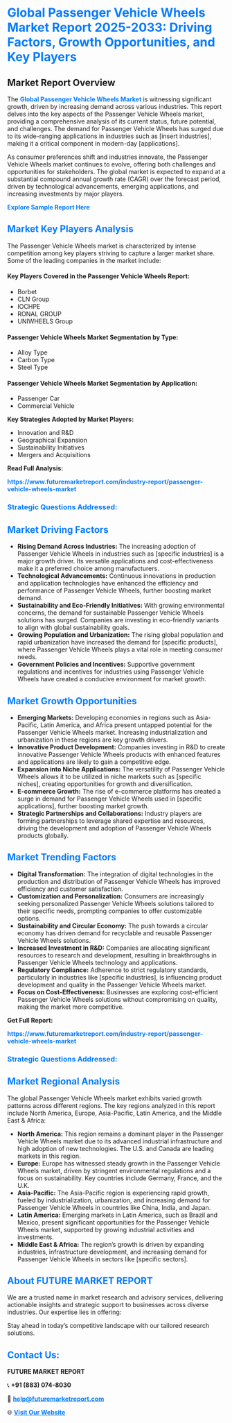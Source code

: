 <h1 style="color: #007BFF;">Global Passenger Vehicle Wheels Market Report 2025-2033: Driving Factors, Growth Opportunities, and Key Players</h1>

<section id="overview">
<h2>Market Report Overview</h2>
<p>The <a href="https://www.futuremarketreport.com/industry-report/passenger-vehicle-wheels-market" style="color: #007BFF; text-decoration: none;"><strong>Global Passenger Vehicle Wheels Market</strong></a> is witnessing significant growth, driven by increasing demand across various industries. This report delves into the key aspects of the Passenger Vehicle Wheels market, providing a comprehensive analysis of its current status, future potential, and challenges. The demand for Passenger Vehicle Wheels has surged due to its wide-ranging applications in industries such as [insert industries], making it a critical component in modern-day [applications].</p>
<p>As consumer preferences shift and industries innovate, the Passenger Vehicle Wheels market continues to evolve, offering both challenges and opportunities for stakeholders. The global market is expected to expand at a substantial compound annual growth rate (CAGR) over the forecast period, driven by technological advancements, emerging applications, and increasing investments by major players.</p>
</section>

<section id="overview">
<p><a href="https://www.futuremarketreport.com/request-sample/reportId=50886" style="color: #007BFF; text-decoration: none;"><strong>Explore Sample Report Here</strong></a></p>
</section>

<section id="key-players">
<h2 style="color: #007BFF;">Market Key Players Analysis</h2>
<p>The Passenger Vehicle Wheels market is characterized by intense competition among key players striving to capture a larger market share. Some of the leading companies in the market include:</p>
<h4>Key Players Covered in the Passenger Vehicle Wheels Report:</h4>
<ul><li>Borbet</li><li>CLN Group</li><li>IOCHPE</li><li>RONAL GROUP</li><li>UNIWHEELS Group</li></ul>
<h4>Passenger Vehicle Wheels Market Segmentation by Type:</h4>
<ul><li>Alloy Type</li><li>Carbon Type</li><li>Steel Type</li></ul>

<h4>Passenger Vehicle Wheels Market Segmentation by Application:</h4>
<ul><li>Passenger Car</li><li>Commercial Vehicle</li></ul>
<p><strong>Key Strategies Adopted by Market Players:</strong></p>
<ul>
<li>Innovation and R&D</li>
<li>Geographical Expansion</li>
<li>Sustainability Initiatives</li>
<li>Mergers and Acquisitions</li>
</ul>
</section>

<section>
<p><strong>Read Full Analysis: </strong></p><a href="https://www.futuremarketreport.com/industry-report/passenger-vehicle-wheels-market" style="color: #007BFF; text-decoration: none;"><strong>https://www.futuremarketreport.com/industry-report/passenger-vehicle-wheels-market</strong></a>
<h3 style="color: #007BFF;">Strategic Questions Addressed:</h3>
</section>

<section id="driving-factors">
<h2 style="color: #007BFF;">Market Driving Factors</h2>
<ul>
<li><strong>Rising Demand Across Industries:</strong> The increasing adoption of Passenger Vehicle Wheels in industries such as [specific industries] is a major growth driver. Its versatile applications and cost-effectiveness make it a preferred choice among manufacturers.</li>
<li><strong>Technological Advancements:</strong> Continuous innovations in production and application technologies have enhanced the efficiency and performance of Passenger Vehicle Wheels, further boosting market demand.</li>
<li><strong>Sustainability and Eco-Friendly Initiatives:</strong> With growing environmental concerns, the demand for sustainable Passenger Vehicle Wheels solutions has surged. Companies are investing in eco-friendly variants to align with global sustainability goals.</li>
<li><strong>Growing Population and Urbanization:</strong> The rising global population and rapid urbanization have increased the demand for [specific products], where Passenger Vehicle Wheels plays a vital role in meeting consumer needs.</li>
<li><strong>Government Policies and Incentives:</strong> Supportive government regulations and incentives for industries using Passenger Vehicle Wheels have created a conducive environment for market growth.</li>
</ul>
</section>

<section id="growth-opportunities">
<h2 style="color: #007BFF;">Market Growth Opportunities</h2>
<ul>
<li><strong>Emerging Markets:</strong> Developing economies in regions such as Asia-Pacific, Latin America, and Africa present untapped potential for the Passenger Vehicle Wheels market. Increasing industrialization and urbanization in these regions are key growth drivers.</li>
<li><strong>Innovative Product Development:</strong> Companies investing in R&D to create innovative Passenger Vehicle Wheels products with enhanced features and applications are likely to gain a competitive edge.</li>
<li><strong>Expansion into Niche Applications:</strong> The versatility of Passenger Vehicle Wheels allows it to be utilized in niche markets such as [specific niches], creating opportunities for growth and diversification.</li>
<li><strong>E-commerce Growth:</strong> The rise of e-commerce platforms has created a surge in demand for Passenger Vehicle Wheels used in [specific applications], further boosting market growth.</li>
<li><strong>Strategic Partnerships and Collaborations:</strong> Industry players are forming partnerships to leverage shared expertise and resources, driving the development and adoption of Passenger Vehicle Wheels products globally.</li>
</ul>
</section>

<section id="trending-factors">
<h2 style="color: #007BFF;">Market Trending Factors</h2>
<ul>
<li><strong>Digital Transformation:</strong> The integration of digital technologies in the production and distribution of Passenger Vehicle Wheels has improved efficiency and customer satisfaction.</li>
<li><strong>Customization and Personalization:</strong> Consumers are increasingly seeking personalized Passenger Vehicle Wheels solutions tailored to their specific needs, prompting companies to offer customizable options.</li>
<li><strong>Sustainability and Circular Economy:</strong> The push towards a circular economy has driven demand for recyclable and reusable Passenger Vehicle Wheels solutions.</li>
<li><strong>Increased Investment in R&D:</strong> Companies are allocating significant resources to research and development, resulting in breakthroughs in Passenger Vehicle Wheels technology and applications.</li>
<li><strong>Regulatory Compliance:</strong> Adherence to strict regulatory standards, particularly in industries like [specific industries], is influencing product development and quality in the Passenger Vehicle Wheels market.</li>
<li><strong>Focus on Cost-Effectiveness:</strong> Businesses are exploring cost-efficient Passenger Vehicle Wheels solutions without compromising on quality, making the market more competitive.</li>
</ul>
</section>

<section>
<p><strong>Get Full Report: </strong></p><a href="https://www.futuremarketreport.com/industry-report/passenger-vehicle-wheels-market" style="color: #007BFF; text-decoration: none;"><strong>https://www.futuremarketreport.com/industry-report/passenger-vehicle-wheels-market</strong></a>
<h3 style="color: #007BFF;">Strategic Questions Addressed:</h3>
</section>


<section id="regional-analysis">
<h2 style="color: #007BFF;">Market Regional Analysis</h2>
<p>The global Passenger Vehicle Wheels market exhibits varied growth patterns across different regions. The key regions analyzed in this report include North America, Europe, Asia-Pacific, Latin America, and the Middle East & Africa:</p>
<ul>
<li><strong>North America:</strong> This region remains a dominant player in the Passenger Vehicle Wheels market due to its advanced industrial infrastructure and high adoption of new technologies. The U.S. and Canada are leading markets in this region.</li>
<li><strong>Europe:</strong> Europe has witnessed steady growth in the Passenger Vehicle Wheels market, driven by stringent environmental regulations and a focus on sustainability. Key countries include Germany, France, and the U.K.</li>
<li><strong>Asia-Pacific:</strong> The Asia-Pacific region is experiencing rapid growth, fueled by industrialization, urbanization, and increasing demand for Passenger Vehicle Wheels in countries like China, India, and Japan.</li>
<li><strong>Latin America:</strong> Emerging markets in Latin America, such as Brazil and Mexico, present significant opportunities for the Passenger Vehicle Wheels market, supported by growing industrial activities and investments.</li>
<li><strong>Middle East & Africa:</strong> The region’s growth is driven by expanding industries, infrastructure development, and increasing demand for Passenger Vehicle Wheels in sectors like [specific sectors].</li>
</ul>
</section>

<footer>
<h2 style="color: #007BFF;">About FUTURE MARKET REPORT</h2>
<p>We are a trusted name in market research and advisory services, delivering actionable insights and strategic support to businesses across diverse industries. Our expertise lies in offering:</p>

<p>Stay ahead in today’s competitive landscape with our tailored research solutions.</p>

<h2 style="color: #007BFF;">Contact Us:</h2>
<p><strong>FUTURE MARKET REPORT</strong></p>
<p>📞 <strong>+91 (883) 074-8030</strong></p>
<p>📧 <strong><a href="mailto:help@futuremarketreport.com" style="color: #007BFF;">help@futuremarketreport.com</a></strong></p>
<p>🌐 <strong><a href="https://www.futuremarketreport.com/" style="color: #007BFF;">Visit Our Website</a></strong></p>
</footer>